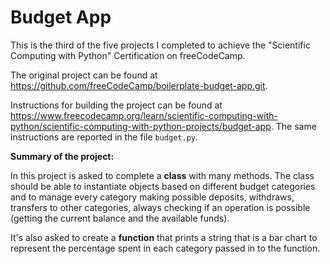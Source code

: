# Budget App

This is the third of the five projects I completed to achieve the "Scientific Computing with Python" Certification on freeCodeCamp.

The original project can be found at https://github.com/freeCodeCamp/boilerplate-budget-app.git.

Instructions for building the project can be found at https://www.freecodecamp.org/learn/scientific-computing-with-python/scientific-computing-with-python-projects/budget-app.
The same instructions are reported in the file `budget.py`.

**Summary of the project:**

In this project is asked to complete a **class** with many methods. The class should be able to instantiate objects based on different budget categories and to manage every category making possible deposits, withdraws, transfers to other categories, always checking if an operation is possible (getting the current balance and the available funds).     

It's also asked to create a **function** that prints a string that is a bar chart to represent the percentage spent in each category passed in to the function.
